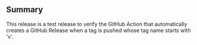 ## Summary

This release is a test release to verify the GitHub Action that automatically creates a GitHub Release when a tag is pushed whose tag name starts with 'v'.
